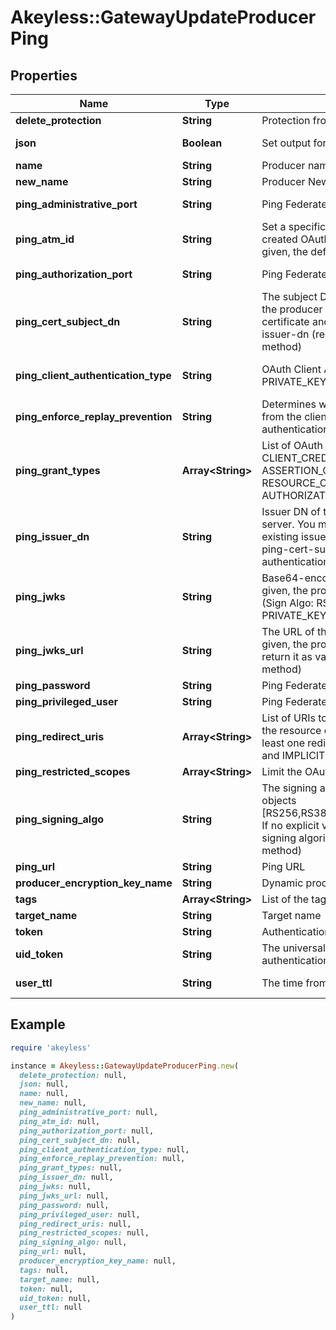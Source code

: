 # Akeyless::GatewayUpdateProducerPing

## Properties

| Name | Type | Description | Notes |
| ---- | ---- | ----------- | ----- |
| **delete_protection** | **String** | Protection from accidental deletion of this item [true/false] | [optional] |
| **json** | **Boolean** | Set output format to JSON | [optional][default to false] |
| **name** | **String** | Producer name |  |
| **new_name** | **String** | Producer New name | [optional] |
| **ping_administrative_port** | **String** | Ping Federate administrative port | [optional][default to &#39;9999&#39;] |
| **ping_atm_id** | **String** | Set a specific Access Token Management (ATM) instance for the created OAuth Client by providing the ATM Id. If no explicit value is given, the default pingfederate server ATM will be set. | [optional] |
| **ping_authorization_port** | **String** | Ping Federate authorization port | [optional][default to &#39;9031&#39;] |
| **ping_cert_subject_dn** | **String** | The subject DN of the client certificate. If no explicit value is given, the producer will create CA certificate and matched client certificate and return it as value. Used in conjunction with ping-issuer-dn (relevant for CLIENT_TLS_CERTIFICATE authentication method) | [optional] |
| **ping_client_authentication_type** | **String** | OAuth Client Authentication Type [CLIENT_SECRET, PRIVATE_KEY_JWT, CLIENT_TLS_CERTIFICATE] | [optional][default to &#39;CLIENT_SECRET&#39;] |
| **ping_enforce_replay_prevention** | **String** | Determines whether PingFederate requires a unique signed JWT from the client for each action (relevant for PRIVATE_KEY_JWT authentication method) [true/false] | [optional][default to &#39;false&#39;] |
| **ping_grant_types** | **Array&lt;String&gt;** | List of OAuth client grant types [IMPLICIT, AUTHORIZATION_CODE, CLIENT_CREDENTIALS, TOKEN_EXCHANGE, REFRESH_TOKEN, ASSERTION_GRANTS, PASSWORD, RESOURCE_OWNER_CREDENTIALS]. If no explicit value is given, AUTHORIZATION_CODE will be selected as default. | [optional] |
| **ping_issuer_dn** | **String** | Issuer DN of trusted CA certificate that imported into Ping Federate server. You may select \\\&quot;Trust Any\\\&quot; to trust all the existing issuers in Ping Federate server. Used in conjunction with ping-cert-subject-dn (relevant for CLIENT_TLS_CERTIFICATE authentication method) | [optional] |
| **ping_jwks** | **String** | Base64-encoded JSON Web Key Set (JWKS). If no explicit value is given, the producer will create JWKs and matched signed JWT (Sign Algo: RS256) and return it as value (relevant for PRIVATE_KEY_JWT authentication method) | [optional] |
| **ping_jwks_url** | **String** | The URL of the JSON Web Key Set (JWKS). If no explicit value is given, the producer will create JWKs and matched signed JWT and return it as value (relevant for PRIVATE_KEY_JWT authentication method) | [optional] |
| **ping_password** | **String** | Ping Federate privileged user password | [optional] |
| **ping_privileged_user** | **String** | Ping Federate privileged user | [optional] |
| **ping_redirect_uris** | **Array&lt;String&gt;** | List of URIs to which the OAuth authorization server may redirect the resource owner&#39;s user agent after authorization is obtained. At least one redirection URI is required for the AUTHORIZATION_CODE and IMPLICIT grant types. | [optional] |
| **ping_restricted_scopes** | **Array&lt;String&gt;** | Limit the OAuth client to specific scopes list | [optional] |
| **ping_signing_algo** | **String** | The signing algorithm that the client must use to sign its request objects [RS256,RS384,RS512,ES256,ES384,ES512,PS256,PS384,PS512] If no explicit value is given, the client can use any of the supported signing algorithms (relevant for PRIVATE_KEY_JWT authentication method) | [optional] |
| **ping_url** | **String** | Ping URL | [optional] |
| **producer_encryption_key_name** | **String** | Dynamic producer encryption key | [optional] |
| **tags** | **Array&lt;String&gt;** | List of the tags attached to this secret | [optional] |
| **target_name** | **String** | Target name | [optional] |
| **token** | **String** | Authentication token (see &#x60;/auth&#x60; and &#x60;/configure&#x60;) | [optional] |
| **uid_token** | **String** | The universal identity token, Required only for universal_identity authentication | [optional] |
| **user_ttl** | **String** | The time from dynamic secret creation to expiration. | [optional][default to &#39;60m&#39;] |

## Example

```ruby
require 'akeyless'

instance = Akeyless::GatewayUpdateProducerPing.new(
  delete_protection: null,
  json: null,
  name: null,
  new_name: null,
  ping_administrative_port: null,
  ping_atm_id: null,
  ping_authorization_port: null,
  ping_cert_subject_dn: null,
  ping_client_authentication_type: null,
  ping_enforce_replay_prevention: null,
  ping_grant_types: null,
  ping_issuer_dn: null,
  ping_jwks: null,
  ping_jwks_url: null,
  ping_password: null,
  ping_privileged_user: null,
  ping_redirect_uris: null,
  ping_restricted_scopes: null,
  ping_signing_algo: null,
  ping_url: null,
  producer_encryption_key_name: null,
  tags: null,
  target_name: null,
  token: null,
  uid_token: null,
  user_ttl: null
)
```

